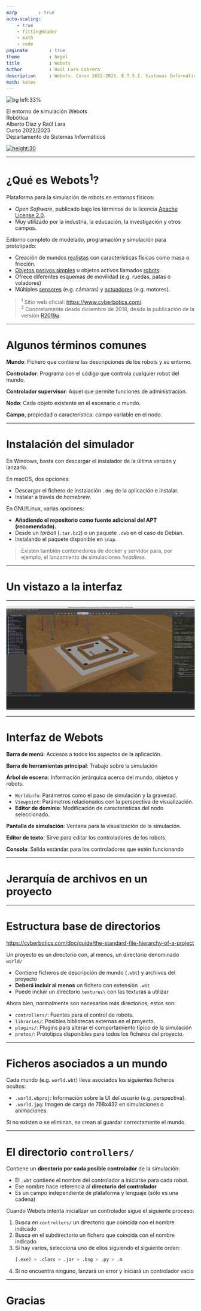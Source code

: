 ```yaml
---
marp        : true
auto-scaling:
    - true
    - fittingHeader
    - math
    - code
paginate        : true
theme           : hegel
title           : Webots
author          : Raúl Lara Cabrera
description     : Webots. Curso 2022-2023. E.T.S.I. Sistemas Informáticos (UPM)
math: katex
---
```


<!-- _class: titlepage -->
![bg left:33%](https://cyberbotics.com/assets/images/webots.png)

<div class="title">El entorno de simulación Webots</div>
<div class="subtitle">Robótica</div>
<div class="author">Alberto Díaz y Raúl Lara</div>
<div class="date">Curso 2022/2023</div>
<div class="organization">Departamento de Sistemas Informáticos</div>

[![height:30](https://img.shields.io/badge/License-CC%20BY--NC--SA%204.0-informational.svg)](https://creativecommons.org/licenses/by-nc-sa/4.0/)

---

# ¿Qué es Webots<sup>1</sup>?

Plataforma para la simulación de robots en entornos físicos:

- <i>Open Software</i>, publicado bajo los términos de la licencia [Apache License 2.0](https://www.apache.org/licenses/LICENSE-2.0).
- Muy utilizado por la industria, la educación, la investigación y otros campos.

Entorno completo de modelado, programación y simulación para prototipado:

- Creación de mundos [realistas](https://cyberbotics.com/doc/guide/appearances) con características físicas como masa o fricción.
- [Objetos pasivos simples](https://cyberbotics.com/doc/guide/objects) u objetos activos llamados [robots](https://cyberbotics.com/doc/guide/robots).
- Ofrece diferentes esquemas de movilidad (e.g. ruedas, patas o voladores)
- Múltiples [sensores](https://cyberbotics.com/doc/guide/sensors) (e.g. cámaras) y [actuadores](https://cyberbotics.com/doc/guide/actuators) (e.g. motores).

> <sup>1</sup> Sitio web oficial: <https://www.cyberbotics.com/>.  
> <sup>2</sup> Concretamente desde diciembre de 2018, desde la publicación de la versión [R2019a](https://www.cyberbotics.com/doc/blog/Webots-2019-a-release).

---

# Algunos términos comunes

**Mundo**: Fichero que contiene las descripciones de los robots y su entorno.

**Controlador**: Programa con el código que controla cualquier robot del mundo.

**Controlador supervisor**: Aquel que permite funciones de administración.

**Nodo**: Cada objeto existente en el escenario o mundo.

**Campo**, propiedad o característica: campo variable en el nodo.

---

# Instalación del simulador

En Windows, basta con descargar el instalador de la última versión y lanzarlo.

En macOS, dos opciones:

- Descargar el fichero de instalación `.dmg` de la aplicación e instalar.
- Instalar a través de <i>homebrew</i>.

En GNU/Linux, varias opciones:

- **Añadiendo el repositorio como fuente adicional del APT (recomendado).**
- Desde un <i>tarball</i> (`.tar.bz2`) o un paquete `.deb` en el caso de Debian.
- Instalando el paquete disponible en `snap`.

> Existen también contenedores de docker y servidor para, por ejemplo, el lanzamiento de simulaciones <i>headless</i>.

---

# Un vistazo a la interfaz<!--_class: transition-->

---

![bg](../img/t3/webots-ui.png)

---

# Interfaz de Webots

**Barra de menú**: Accesos a todos los aspectos de la aplicación.

**Barra de herramientas principal**: Trabajo sobre la simulación

**Árbol de escena**: Información jerárquica acerca del mundo, objetos y robots.

- `Worldinfo`: Parámetros como el paso de simulación y la gravedad.
- `Viewpoint`: Parámetros relacionados con la perspectiva de visualización.
- **Editor de dominio**: Modificación de caracteristicas del nodo seleccionado.

**Pantalla de simulación**: Ventana para la visualización de la simulación.

**Editor de texto**: Sirve para editar los controladores de los robots.

**Consola**: Salida estándar para los controladores que estén funcionando

---

# Jerarquía de archivos en un proyecto<!--_class: transition-->

---

# Estructura base de directorios

https://cyberbotics.com/doc/guide/the-standard-file-hierarchy-of-a-project


Un proyecto es un directorio con, al menos, un directorio denominado `world/`

- Contiene ficheros de descripción de mundo (`.wbt`) y archivos del proyecto
- **Deberá incluir al menos** un fichero con extensión `.wbt`
- Puede incluir un directorio `textures\` con las texturas a utilizar

Ahora bien, normalmente son necesarios más directorios; estos son:

- `controllers/`: Fuentes para el control de robots.
- `libraries/`: Posibles bibliotecas externas en el proyecto.
- `plugins/`: Plugins para alterar el comportamiento típico de la simulación
- `protos/`: Prototipos disponibles para todos los ficheros del proyecto.

---

# Ficheros asociados a un mundo

Cada mundo (e.g. `world.wbt`) lleva asociados los siguientes ficheros ocultos:

- `.world.wbproj`: Información sobre la UI del usuario (e.g. perspectiva).
- `.world.jpg`: Imagen de carga de 768x432 en simulaciones o animaciones.

Si no existen o se eliminan, se crean al guardar correctamente el mundo.

---

# El directorio `controllers/`

Contiene un **directorio por cada posible controlador** de la simulación:

- El `.wbt` contiene el nombre del controlador a iniciarse para cada robot.
- Ese nombre hace referencia al **directorio del controlador**
- Es un campo independiente de plataforma y lenguaje (sólo es una cadena)

Cuando Webots intenta inicializar un controlador sigue el siguiente proceso:

1. Busca en `controllers/` un directorio que coincida con el nombre indicado
1. Busca en el subdirectorio un fichero que coincida con el nombre indicado
1. Si hay varios, selecciona uno de ellos siguiendo el siguiente orden:
   ```bash
   [.exe] > .class > .jar > .bsg > .py > .m
   ```
1. Si no encuentra ninguno, lanzará un error y iniciará un controlador vacío

---

# Gracias<!--_class: transition-->
